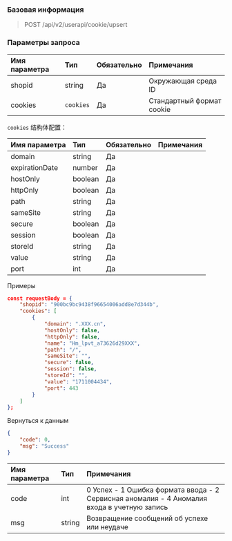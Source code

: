### Базовая информация

> POST /api/v2/userapi/cookie/upsert

### Параметры запроса

| Имя параметра | Тип | Обязательно | Примечания |
| :-------- | :----- | :--- | :--------------------------------------------------------------------------------------------------------------------------------------------------------------------- |
| shopid      | string | Да | Окружающая среда ID |
| cookies      | `cookies` | Да | Стандартный формат cookie |


`cookies` 结构体配置：

| Имя параметра | Тип | Обязательно | Примечания |
| :-------- | :----- | :--- | :--------------------------------------------------------------------------------------------------------------------------------------------------------------------- |
| domain      | string | Да |  |
| expirationDate      | number | Да |  |
| hostOnly      | boolean | Да |  |
| httpOnly      | boolean | Да |  |
| path      | string | Да |  |
| sameSite      | string | Да |  |
| secure      | boolean | Да |  |
| session      | boolean | Да |  |
| storeId      | string | Да |  |
| value      | string | Да |  |
| port      | int | Да |  |


Примеры

```json
const requestBody = {
    "shopid": "900bc9bc9438f96654006add8e7d344b",
    "cookies": [
        {
            "domain": ".XXX.cn",
            "hostOnly": false,
            "httpOnly": false,
            "name": "Hm_lpvt_a73626d29XXX",
            "path": "/",
            "sameSite": "",
            "secure": false,
            "session": false,
            "storeId": "",
            "value": "1711004434",
            "port": 443
        }
    ]
};
```

Вернуться к данным

```json
{
    "code": 0,
    "msg": "Success"
}
```

| Имя параметра | Тип    | Примечания                                                   |
| :------------ | :----- | :----------------------------------------------------------- |
| code          | int    | 0 Успех - 1 Ошибка формата ввода - 2 Сервисная аномалия - 4 Аномалия входа в учетную запись |
| msg           | string | Возвращение сообщений об успехе или неудаче                  |


